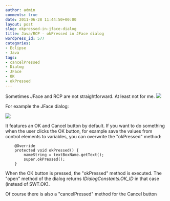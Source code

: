```yaml
---
author: admin
comments: true
date: 2011-06-28 11:44:50+00:00
layout: post
slug: okpressed-in-jface-dialog
title: Java/RCP - okPressed in JFace dialog
wordpress_id: 577
categories:
- Eclipse
- Java
tags:
- cancelPressed
- Dialog
- JFace
- OK
- okPressed
---
```


Sometimes JFace and RCP are not straightforward. At least not for me. [![](http://andydunkel.net/assets/uploads/2011/06/wlEmoticon-smile5.png)](http://andydunkel.net/assets/uploads/2011/06/wlEmoticon-smile5.png)

For example the JFace dialog:

[![](http://andydunkel.net/assets/uploads/2011/06/rcp_jface_dlg.png)](http://andydunkel.net/assets/uploads/2011/06/rcp_jface_dlg.png)

It features an OK and Cancel button by default. If you want to do something when the user clicks the OK button, for example save the values from control elements to variables, you can overwrite the "okPressed" method:
    
    	@Override
    	protected void okPressed() {
    		nameString = textBoxName.getText();
    		super.okPressed();
    	}

When the OK button is pressed, the "okPressed" method is executed. The "open" method of the dialog returns _IDialogConstants.OK_ID_ in that case (instead of SWT.OK).

Of course there is also a "cancelPressed" method for the Cancel button
